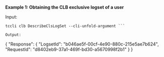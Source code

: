 **Example 1: Obtaining the CLB exclusive logset of a user**



Input: 

```
tccli clb DescribeClsLogSet --cli-unfold-argument ```

Output: 
```
{
    "Response": {
        "LogsetId": "b046ae5f-00cf-4e90-880c-215e5ae7b624",
        "RequestId": "d8402eb9-37a1-469f-bd30-a5670998f2b1"
    }
}
```

